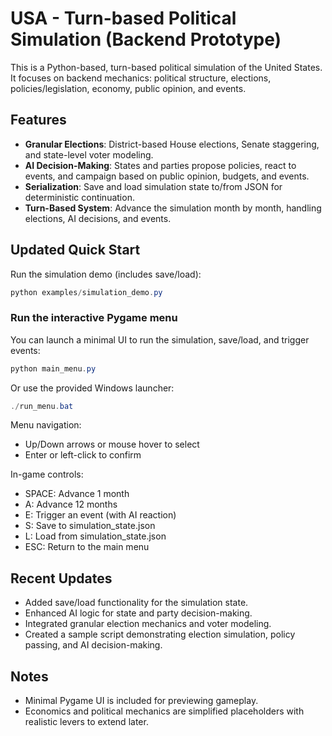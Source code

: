 # USA - Turn-based Political Simulation (Backend Prototype)

This is a Python-based, turn-based political simulation of the United States. It focuses on backend mechanics: political structure, elections, policies/legislation, economy, public opinion, and events.

## Features

- **Granular Elections**: District-based House elections, Senate staggering, and state-level voter modeling.
- **AI Decision-Making**: States and parties propose policies, react to events, and campaign based on public opinion, budgets, and events.
- **Serialization**: Save and load simulation state to/from JSON for deterministic continuation.
- **Turn-Based System**: Advance the simulation month by month, handling elections, AI decisions, and events.

## Updated Quick Start

Run the simulation demo (includes save/load):

```powershell
python examples/simulation_demo.py
```

### Run the interactive Pygame menu

You can launch a minimal UI to run the simulation, save/load, and trigger events:

```powershell
python main_menu.py
```

Or use the provided Windows launcher:

```powershell
./run_menu.bat
```

Menu navigation:

- Up/Down arrows or mouse hover to select
- Enter or left-click to confirm

In-game controls:

- SPACE: Advance 1 month
- A: Advance 12 months
- E: Trigger an event (with AI reaction)
- S: Save to simulation_state.json
- L: Load from simulation_state.json
- ESC: Return to the main menu

## Recent Updates

- Added save/load functionality for the simulation state.
- Enhanced AI logic for state and party decision-making.
- Integrated granular election mechanics and voter modeling.
- Created a sample script demonstrating election simulation, policy passing, and AI decision-making.

## Notes
- Minimal Pygame UI is included for previewing gameplay.
- Economics and political mechanics are simplified placeholders with realistic levers to extend later.
